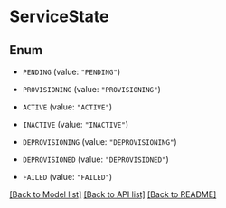 # ServiceState

## Enum


* `PENDING` (value: `"PENDING"`)

* `PROVISIONING` (value: `"PROVISIONING"`)

* `ACTIVE` (value: `"ACTIVE"`)

* `INACTIVE` (value: `"INACTIVE"`)

* `DEPROVISIONING` (value: `"DEPROVISIONING"`)

* `DEPROVISIONED` (value: `"DEPROVISIONED"`)

* `FAILED` (value: `"FAILED"`)


[[Back to Model list]](../README.md#documentation-for-models) [[Back to API list]](../README.md#documentation-for-api-endpoints) [[Back to README]](../README.md)


